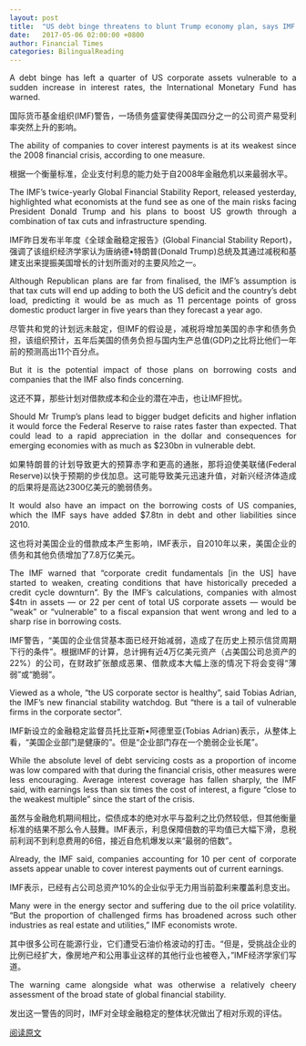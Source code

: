 ```yaml
---
layout: post
title:  "US debt binge threatens to blunt Trump economy plan, says IMF IMF：美国财政扩张或致企业难以偿债"
date:   2017-05-06 02:00:00 +0800
author: Financial Times
categories: BilingualReading
---
```


<p align="justify">
A debt binge has left a quarter of US corporate assets vulnerable to a sudden increase in interest rates, the International Monetary Fund has warned.
</p>
<p align="justify">
国际货币基金组织(IMF)警告，一场债务盛宴使得美国四分之一的公司资产易受利率突然上升的影响。
</p>
<p align="justify">
The ability of companies to cover interest payments is at its weakest since the 2008 financial crisis, according to one measure.
</p>
<p align="justify">
根据一个衡量标准，企业支付利息的能力处于自2008年金融危机以来最弱水平。
</p>
<p align="justify">
The IMF’s twice-yearly Global Financial Stability Report, released yesterday, highlighted what economists at the fund see as one of the main risks facing President Donald Trump and his plans to boost US growth through a combination of tax cuts and infrastructure spending.
</p>
<p align="justify">
IMF昨日发布半年度《全球金融稳定报告》(Global Financial Stability Report)，强调了该组织经济学家认为唐纳德•特朗普(Donald Trump)总统及其通过减税和基建支出来提振美国增长的计划所面对的主要风险之一。
</p>
<p align="justify">
Although Republican plans are far from finalised, the IMF’s assumption is that tax cuts will end up adding to both the US deficit and the country’s debt load, predicting it would be as much as 11 percentage points of gross domestic product larger in five years than they forecast a year ago.
</p>
<p align="justify">
尽管共和党的计划远未敲定，但IMF的假设是，减税将增加美国的赤字和债务负担，该组织预计，五年后美国的债务负担与国内生产总值(GDP)之比将比他们一年前的预测高出11个百分点。
</p>
<p align="justify">
But it is the potential impact of those plans on borrowing costs and companies that the IMF also finds concerning.
</p>
<p align="justify">
这还不算，那些计划对借款成本和企业的潜在冲击，也让IMF担忧。
</p>
<p align="justify">
Should Mr Trump’s plans lead to bigger budget deficits and higher inflation it would force the Federal Reserve to raise rates faster than expected. That could lead to a rapid appreciation in the dollar and consequences for emerging economies with as much as $230bn in vulnerable debt.
</p>
<p align="justify">
如果特朗普的计划导致更大的预算赤字和更高的通胀，那将迫使美联储(Federal Reserve)以快于预期的步伐加息。这可能导致美元迅速升值，对新兴经济体造成的后果将是高达2300亿美元的脆弱债务。
</p>
<p align="justify">
It would also have an impact on the borrowing costs of US companies, which the IMF says have added $7.8tn in debt and other liabilities since 2010.
</p>
<p align="justify">
这也将对美国企业的借款成本产生影响，IMF表示，自2010年以来，美国企业的债务和其他负债增加了7.8万亿美元。
</p>
<p align="justify">
The IMF warned that “corporate credit fundamentals [in the US] have started to weaken, creating conditions that have historically preceded a credit cycle downturn”. By the IMF’s calculations, companies with almost $4tn in assets — or 22 per cent of total US corporate assets — would be “weak” or “vulnerable” to a fiscal expansion that went wrong and led to a sharp rise in borrowing costs.
</p>
<p align="justify">
IMF警告，“美国的企业信贷基本面已经开始减弱，造成了在历史上预示信贷周期下行的条件”。根据IMF的计算，总计拥有近4万亿美元资产（占美国公司总资产的22%）的公司，在财政扩张酿成恶果、借款成本大幅上涨的情况下将会变得“薄弱”或“脆弱”。
</p>
<p align="justify">
Viewed as a whole, “the US corporate sector is healthy”, said Tobias Adrian, the IMF’s new financial stability watchdog. But “there is a tail of vulnerable firms in the corporate sector”.
</p>
<p align="justify">
IMF新设立的金融稳定监督员托比亚斯•阿德里亚(Tobias Adrian)表示，从整体上看，“美国企业部门是健康的”。但是“企业部门存在一个脆弱企业长尾”。
</p>
<p align="justify">
While the absolute level of debt servicing costs as a proportion of income was low compared with that during the financial crisis, other measures were less encouraging. Average interest coverage has fallen sharply, the IMF said, with earnings less than six times the cost of interest, a figure “close to the weakest multiple” since the start of the crisis.
</p>
<p align="justify">
虽然与金融危机期间相比，偿债成本的绝对水平与盈利之比仍然较低，但其他衡量标准的结果不那么令人鼓舞。IMF表示，利息保障倍数的平均值已大幅下滑，息税前利润不到利息费用的6倍，接近自危机爆发以来“最弱的倍数”。
</p>
<p align="justify">
Already, the IMF said, companies accounting for 10 per cent of corporate assets appear unable to cover interest payments out of current earnings.
</p>
<p align="justify">
IMF表示，已经有占公司总资产10%的企业似乎无力用当前盈利来覆盖利息支出。
</p>
<p align="justify">
Many were in the energy sector and suffering due to the oil price volatility. “But the proportion of challenged firms has broadened across such other industries as real estate and utilities,” IMF economists wrote.
</p>
<p align="justify">
其中很多公司在能源行业，它们遭受石油价格波动的打击。“但是，受挑战企业的比例已经扩大，像房地产和公用事业这样的其他行业也被卷入，”IMF经济学家们写道。
</p>
<p align="justify">
The warning came alongside what was otherwise a relatively cheery assessment of the broad state of global financial stability.
</p>
<p align="justify">
发出这一警告的同时，IMF对全球金融稳定的整体状况做出了相对乐观的评估。
</p>

[阅读原文](http://www.ftchinese.com/story/001072273/ce#adchannelID=1100)